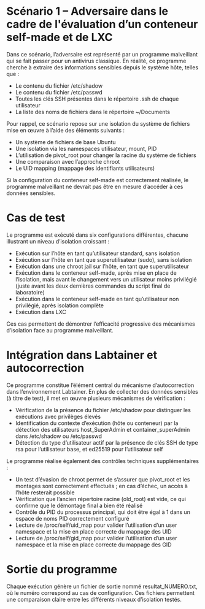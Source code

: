# Scénario 1 – Adversaire dans le cadre de l'évaluation d’un conteneur self-made et de LXC

Dans ce scénario, l’adversaire est représenté par un programme malveillant qui se fait passer pour un antivirus classique. En réalité, ce programme cherche à extraire des informations sensibles depuis le système hôte, telles que :

- Le contenu du fichier /etc/shadow
- Le contenu du fichier /etc/passwd
- Toutes les clés SSH présentes dans le répertoire .ssh de chaque utilisateur
- La liste des noms de fichiers dans le répertoire ~/Documents

Pour rappel, ce scénario repose sur une isolation du système de fichiers mise en œuvre à l’aide des éléments suivants :

- Un système de fichiers de base Ubuntu
- Une isolation via les namespaces utilisateur, mount, PID
- L’utilisation de pivot_root pour changer la racine du système de fichiers
- Une comparaison avec l’approche chroot
- Le UID mapping (mappage des identifiants utilisateurs)

Si la configuration du conteneur self-made est correctement réalisée, le programme malveillant ne devrait pas être en mesure d’accéder à ces données sensibles.

# Cas de test

Le programme est exécuté dans six configurations différentes, chacune illustrant un niveau d’isolation croissant :

- Exécution sur l’hôte en tant qu’utilisateur standard, sans isolation
- Exécution sur l’hôte en tant que superutilisateur (sudo), sans isolation
- Exécution dans une chroot jail sur l’hôte, en tant que superutilisateur
- Exécution dans le conteneur self-made, après mise en place de l’isolation, mais avant le changement vers un utilisateur moins privilégié (juste avant les deux dernières commandes du script final de laboratoire)
- Exécution dans le conteneur self-made en tant qu’utilisateur non privilégié, après isolation complète
- Exécution dans LXC

Ces cas permettent de démontrer l’efficacité progressive des mécanismes d’isolation face au programme malveillant.

# Intégration dans Labtainer et autocorrection

Ce programme constitue l’élément central du mécanisme d’autocorrection dans l’environnement Labtainer. En plus de collecter des données sensibles (à titre de test), il met en œuvre plusieurs mécanismes de vérification :

- Vérification de la présence du fichier /etc/shadow pour distinguer les exécutions avec privilèges élevés
- Identification du contexte d’exécution (hôte ou conteneur) par la détection des utilisateurs host_SuperAdmin et container_superAdmin dans /etc/shadow ou /etc/passwd
- Détection du type d’utilisateur actif par la présence de clés SSH de type rsa pour l’utilisateur base, et ed25519 pour l’utilisateur self

Le programme réalise également des contrôles techniques supplémentaires :

- Un test d’évasion de chroot permet de s’assurer que pivot_root et les montages sont correctement effectués ; en cas d’échec, un accès à l’hôte resterait possible
- Vérification que l’ancien répertoire racine (old_root) est vide, ce qui confirme que le démontage final a bien été réalisé
- Contrôle du PID du processus principal, qui doit être égal à 1 dans un espace de noms PID correctement configuré
- Lecture de /proc/self/uid_map pour valider l’utilisation d’un user namespace et la mise en place correcte du mappage des UID
- Lecture de /proc/self/gid_map pour valider l’utilisation d’un user namespace et la mise en place correcte du mappage des GID

# Sortie du programme

Chaque exécution génère un fichier de sortie nommé resultat_NUMERO.txt, où le numéro correspond au cas de configuration. Ces fichiers permettent une comparaison claire entre les différents niveaux d’isolation testés.
